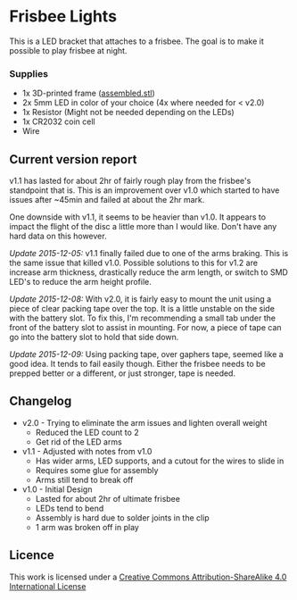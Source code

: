 # Frisbee Lights

This is a LED bracket that attaches to a frisbee. The goal is to make it possible to play frisbee at night.

### Supplies

  * 1x 3D-printed frame ([assembled.stl](exports/assembled.stl))
  * 2x 5mm LED in color of your choice (4x where needed for < v2.0)
  * 1x Resistor (Might not be needed depending on the LEDs)
  * 1x CR2032 coin cell
  * Wire


## Current version report

v1.1 has lasted for about 2hr of fairly rough play from the frisbee's standpoint that is. This is an improvement over v1.0 which started to have issues after ~45min and failed at about the 2hr mark.

One downside with v1.1, it seems to be heavier than v1.0. It appears to impact the flight of the disc a little more than I would like. Don't have any hard data on this however.

_Update 2015-12-05:_ v1.1 finally failed due to one of the arms braking. This is the same issue that killed v1.0. Possible solutions to this for v1.2 are increase arm thickness, drastically reduce the arm length, or switch to SMD LED's to reduce the arm height profile.

_Update 2015-12-08:_ With v2.0, it is fairly easy to mount the unit using a piece of clear packing tape over the top. It is a little unstable on the side with the battery slot. To fix this, I'm recommending a small tab under the front of the battery slot to assist in mounting. For now, a piece of tape can go into the battery slot to hold that side down.

_Update 2015-12-09:_ Using packing tape, over gaphers tape, seemed like a good idea. It tends to fail easily though. Either the frisbee needs to be prepped better or a different, or just stronger, tape is needed.

## Changelog

  * v2.0 - Trying to eliminate the arm issues and lighten overall weight
    * Reduced the LED count to 2
    * Get rid of the LED arms
  * v1.1 - Adjusted with notes from v1.0
    * Has wider arms, LED supports, and a cutout for the wires to slide in
    * Requires some glue for assembly
    * Arms still tend to break off
  * v1.0 - Initial Design
    * Lasted for about 2hr of ultimate frisbee
    * LEDs tend to bend
    * Assembly is hard due to solder joints in the clip
    * 1 arm was broken off in play


## Licence

This work is licensed under a [Creative Commons Attribution-ShareAlike 4.0 International License](http://creativecommons.org/licenses/by-sa/4.0/)
